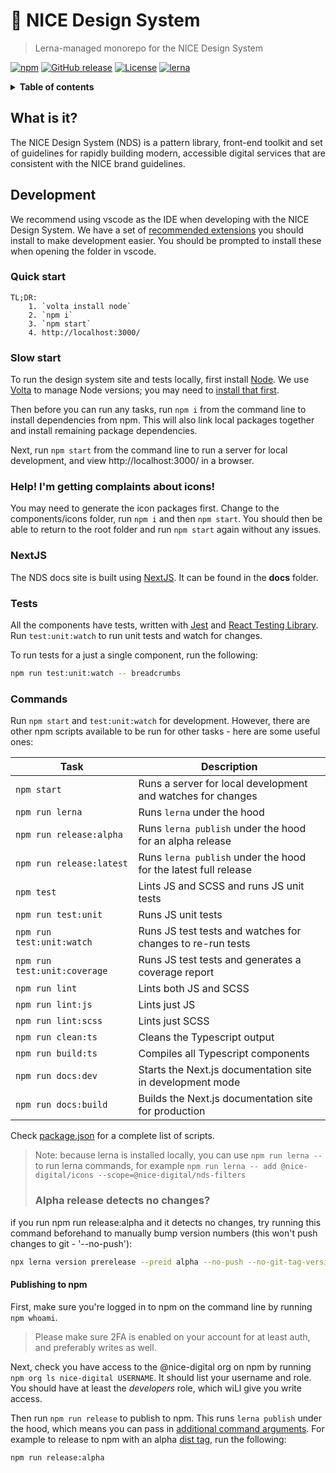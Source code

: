 # :art: NICE Design System

> Lerna-managed monorepo for the NICE Design System

[![npm](https://img.shields.io/npm/v/@nice-digital/design-system.svg)](https://www.npmjs.com/package/@nice-digital/design-system)
[![GitHub release](https://img.shields.io/github/release/nice-digital/nice-design-system.svg)](https://github.com/nice-digital/nice-design-system)
[![License](https://img.shields.io/github/license/nice-digital/nice-design-system.svg)](https://github.com/nice-digital/nice-design-system/blob/master/LICENSE)
[![lerna](https://img.shields.io/badge/maintained%20with-lerna-cc00ff.svg)](https://lerna.js.org/)

<details>
<summary><strong>Table of contents</strong></summary>

- [What is it?](#what-is-it)
- [Development](#development)
	- [Quick start](#quick-start)
	- [Slow start](#slow-start)
	- [Help! I'm getting complaints about icons!](#help-im-getting-complaints-about-icons)
	- [NextJS](#nextjs)
	- [Tests](#tests)
	- [Commands](#commands)
		- [Publishing to npm](#publishing-to-npm)
</details>

## What is it?

The NICE Design System (NDS) is a pattern library, front-end toolkit and set of guidelines for rapidly building modern, accessible digital services that are consistent with the NICE brand guidelines.

## Development

We recommend using vscode as the IDE when developing with the NICE Design System. We have a set of [recommended extensions](.vscode/extensions.json) you should install to make development easier. You should be prompted to install these when opening the folder in vscode.

### Quick start

    TL;DR:
    	1. `volta install node`
    	2. `npm i`
    	3. `npm start`
    	4. http://localhost:3000/

### Slow start

To run the design system site and tests locally, first install [Node](https://nodejs.org/en/download/). We use [Volta](https://volta.sh/) to manage Node versions; you may need to [install that first](https://docs.volta.sh/guide/getting-started).

Then before you can run any tasks, run `npm i` from the command line to install dependencies from npm. This will also link local packages together and install remaining package dependencies.

Next, run `npm start` from the command line to run a server for local development, and view http://localhost:3000/ in a browser.

### Help! I'm getting complaints about icons!

You may need to generate the icon packages first. Change to the components/icons
folder, run `npm i` and then `npm start`. You should then be able to return to
the root folder and run `npm start` again without any issues.

### NextJS

The NDS docs site is built using [NextJS](https://nextjs.org/). It can be found in the **docs** folder.

### Tests

All the components have tests, written with [Jest](https://jestjs.io/) and 
[React Testing Library](https://testing-library.com/docs/react-testing-library/intro/). 
Run `test:unit:watch` to run unit tests and watch for changes.

To run tests for a just a single component, run the following:

```sh
npm run test:unit:watch -- breadcrumbs
```

### Commands

Run `npm start` and `test:unit:watch` for development. However, there are other npm scripts available to be run for other tasks - here are some useful ones:

| Task                         | Description                                                                   |
| ---------------------------- | ------------------------------------------------------------------------------|
| `npm start`                  | Runs a server for local development and watches for changes                   |
| `npm run lerna`              | Runs `lerna` under the hood                                                   |
| `npm run release:alpha`      | Runs `lerna publish` under the hood for an alpha release                      |
| `npm run release:latest`     | Runs `lerna publish` under the hood for the latest full release               |
| `npm test`                   | Lints JS and SCSS and runs JS unit tests                                      |
| `npm run test:unit`          | Runs JS unit tests                                                            |
| `npm run test:unit:watch`    | Runs JS test tests and watches for changes to re-run tests                    |
| `npm run test:unit:coverage` | Runs JS test tests and generates a coverage report                            |
| `npm run lint`               | Lints both JS and SCSS                                                        |
| `npm run lint:js`            | Lints just JS                                                                 |
| `npm run lint:scss`          | Lints just SCSS                                                               |
| `npm run clean:ts`           | Cleans the Typescript output                                                  |
| `npm run build:ts`           | Compiles all Typescript components                                            |
| `npm run docs:dev`           | Starts the Next.js documentation site in development mode                     |
| `npm run docs:build`         | Builds the Next.js documentation site for production                          |

Check [package.json](package.json) for a complete list of scripts.

> Note: because lerna is installed locally, you can use `npm run lerna -- ` to run lerna commands, for example `npm run lerna -- add @nice-digital/icons --scope=@nice-digital/nds-filters`
>
> ### Alpha release detects no changes?

if you run npm run release:alpha and it detects no changes, try running this command beforehand to manually bump version numbers (this won't push changes to git - '--no-push'):

```sh
npx lerna version prerelease --preid alpha --no-push --no-git-tag-version
```

#### Publishing to npm

First, make sure you're logged in to npm on the command line by running `npm whoami`.

> Please make sure 2FA is enabled on your account for at least auth, and preferably writes as well.

Next, check you have access to the @nice-digital org on npm by running `npm org ls nice-digital USERNAME`. It should list your username and role. You should have at least the *developers* role, which wiLl give you write access.

Then run `npm run release` to publish to npm. This runs `lerna publish` under the hood, which means you can pass in [additional command arguments](https://github.com/lerna/lerna/tree/master/commands/publish#readme). For example to release to npm with an alpha [dist tag](https://docs.npmjs.com/cli/dist-tag), run the following:

```sh
npm run release:alpha
```
